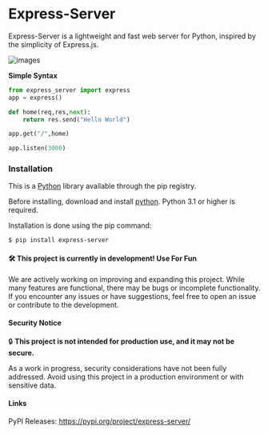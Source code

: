 # Express-Server

Express-Server is a lightweight and fast web server for Python, inspired by the simplicity  of Express.js.

![images](https://camo.githubusercontent.com/f6128b6a17c28ec054b7ab67e595d39f503a0e17b116901141c05e1a1016985a/68747470733a2f2f692e636c6f756475702e636f6d2f7a6659366c4c376546612d3330303078333030302e706e67)

**Simple Syntax**
```python
from express_server import express
app = express()

def home(req,res,next):
    return res.send("Hello World")

app.get("/",home)

app.listen(3000)
```

### Installation

This is a [Python](https://python.org/) library available through the pip registry.

Before installing, download and install [python](https://www.python.org/downloads/). Python 3.1 or higher is required.

Installation is done using the pip command:
```shell
$ pip install express-server
```

#### 🛠️ **This project is currently in development! Use For Fun**

We are actively working on improving and expanding this project. While many features are functional, there may be bugs or incomplete functionality. If you encounter any issues or have suggestions, feel free to open an issue or contribute to the development.

#### Security Notice

🔒 **This project is not intended for production use, and it may not be secure.**

As a work in progress, security considerations have not been fully addressed. Avoid using this project in a production environment or with sensitive data.

#### Links
PyPI Releases: https://pypi.org/project/express-server/